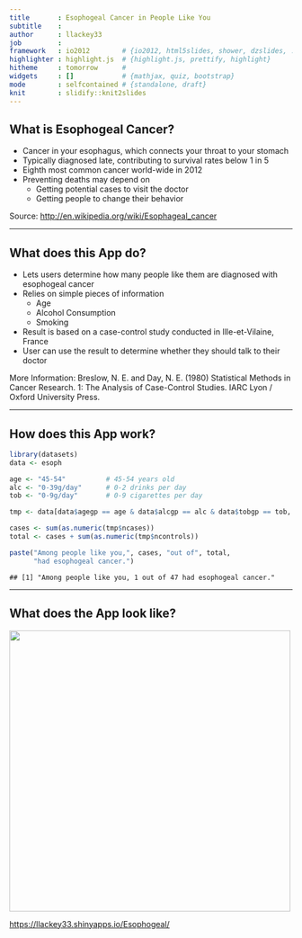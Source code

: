 ```yaml
---
title       : Esophogeal Cancer in People Like You
subtitle    : 
author      : llackey33
job         : 
framework   : io2012        # {io2012, html5slides, shower, dzslides, ...}
highlighter : highlight.js  # {highlight.js, prettify, highlight}
hitheme     : tomorrow      # 
widgets     : []            # {mathjax, quiz, bootstrap}
mode        : selfcontained # {standalone, draft}
knit        : slidify::knit2slides
---
```


## What is Esophogeal Cancer?

* Cancer in your esophagus, which connects your throat to your stomach
* Typically diagnosed late, contributing to survival rates below 1 in 5
* Eighth most common cancer world-wide in 2012
* Preventing deaths may depend on
    * Getting potential cases to visit the doctor
    * Getting people to change their behavior

Source: http://en.wikipedia.org/wiki/Esophageal_cancer

---  

## What does this App do?

* Lets users determine how many people like them are diagnosed with esophogeal cancer
* Relies on simple pieces of information
    * Age
    * Alcohol Consumption
    * Smoking
* Result is based on a case-control study conducted in Ille-et-Vilaine, France
* User can use the result to determine whether they should talk to their doctor

More Information: Breslow, N. E. and Day, N. E. (1980) Statistical Methods in Cancer Research. 1: The Analysis of Case-Control Studies. IARC Lyon / Oxford University Press.

---  

## How does this App work?


```r
library(datasets)
data <- esoph

age <- "45-54"          # 45-54 years old
alc <- "0-39g/day"      # 0-2 drinks per day
tob <- "0-9g/day"       # 0-9 cigarettes per day

tmp <- data[data$agegp == age & data$alcgp == alc & data$tobgp == tob, ]

cases <- sum(as.numeric(tmp$ncases))
total <- cases + sum(as.numeric(tmp$ncontrols))

paste("Among people like you,", cases, "out of", total, 
      "had esophogeal cancer.")
```

```
## [1] "Among people like you, 1 out of 47 had esophogeal cancer."
```

---

## What does the App look like?

<img src="C:/Users/Leila/Dropbox/Coursera/DataScience/data products/app_pitch/screen_shot.PNG" width="500" height="500" >

https://llackey33.shinyapps.io/Esophogeal/
